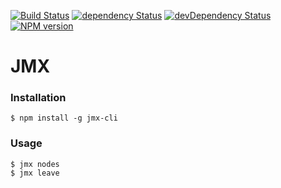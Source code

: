 [![Build Status](https://travis-ci.org/hbouvier/jmx-cli.png)](https://travis-ci.org/hbouvier/jmx-cli)
[![dependency Status](https://david-dm.org/hbouvier/jmx-cli/status.png?theme=shields.io)](https://david-dm.org/hbouvier/jmx-cli#info=dependencies)
[![devDependency Status](https://david-dm.org/hbouvier/jmx-cli/dev-status.png?theme=shields.io)](https://david-dm.org/hbouvier/jmx-cli#info=devDependencies)
[![NPM version](https://badge.fury.io/js/jmx-cli.png)](http://badge.fury.io/js/jmx-cli)

# JMX

### Installation

```
$ npm install -g jmx-cli
```

### Usage

```
$ jmx nodes
$ jmx leave
```